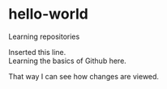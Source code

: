 # hello-world
Learning repositories

Inserted this line.  
Learning the basics of Github here.

That way I can see how changes are viewed.

